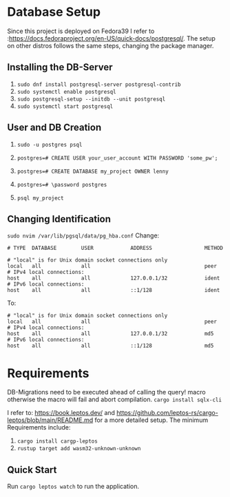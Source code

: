 
# Database Setup
Since this project is deployed on Fedora39 I refer to :https://docs.fedoraproject.org/en-US/quick-docs/postgresql/.
The setup on other distros follows the same steps, changing the package manager. 

## Installing the DB-Server
1. ```sudo dnf install postgresql-server postgresql-contrib```
2. ```sudo systemctl enable postgresql```
3. ```sudo postgresql-setup --initdb --unit postgresql```
4. ```sudo systemctl start postgresql```
## User and DB Creation
1. ```sudo -u postgres psql```
2. ```postgres=# CREATE USER your_user_account WITH PASSWORD 'some_pw';```

3. ```postgres=# CREATE DATABASE my_project OWNER lenny```
4. ```postgres=# \password postgres``` 
5. ```psql my_project```
## Changing Identification
```sudo nvim /var/lib/pgsql/data/pg_hba.conf```
Change: 
```
# TYPE  DATABASE        USER            ADDRESS                 METHOD

# "local" is for Unix domain socket connections only
local   all             all                                     peer
# IPv4 local connections:
host    all             all             127.0.0.1/32            ident
# IPv6 local connections:
host    all             all             ::1/128                 ident
```
 To:
```
# "local" is for Unix domain socket connections only
local   all             all                                     peer
# IPv4 local connections:
host    all             all             127.0.0.1/32            md5
# IPv6 local connections:
host    all             all             ::1/128                 md5
```
# Requirements

DB-Migrations need to be executed ahead of calling the query! macro otherwise the macro will fail and abort compilation. ```cargo install sqlx-cli```

I refer to: https://book.leptos.dev/ and https://github.com/leptos-rs/cargo-leptos/blob/main/README.md for a more detailed setup. The minimum Requirements include:

1. ```cargo install cargp-leptos```
2. ```rustup target add wasm32-unknown-unknown```
 ## Quick Start
Run ```cargo leptos watch``` to run the application.